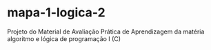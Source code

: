 # mapa-1-logica-2
Projeto do Material de Avaliação Prática de Aprendizagem da matéria algoritmo e lógica de programação I (C)
